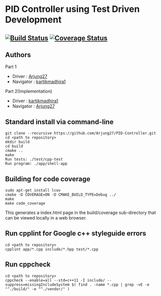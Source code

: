 # PID Controller using Test Driven Development
[![Build Status](https://travis-ci.org/Arjung27/PID-Controller.svg?branch=master)](https://travis-ci.org/Arjung27/PID-Controller)
[![Coverage Status](https://coveralls.io/repos/github/Arjung27/PID-Controller/badge.svg?branch=master)](https://coveralls.io/github/Arjung27/PID-Controller?branch=master)
---

## Authors
Part 1

- Driver    : [Arjung27](https://github.com/Arjung27)
- Navigator : [kartikmadhira1](https://github.com/kartikmadhira1)

Part 2(Implementation)

- Driver     : [kartikmadhira1](https://github.com/kartikmadhira1)
- Navigator  : [Arjung27](https://github.com/Arjung27)

## Standard install via command-line
```
git clone --recursive https://github.com/Arjung27/PID-Controller.git
cd <path to repository>
mkdir build
cd build
cmake ..
make
Run tests: ./test/cpp-test
Run program: ./app/shell-app
```

## Building for code coverage
```
sudo apt-get install lcov
cmake -D COVERAGE=ON -D CMAKE_BUILD_TYPE=Debug ../
make
make code_coverage
```
This generates a index.html page in the build/coverage sub-directory that can be viewed locally in a web browser.

## Run cpplint for Google c++ styleguide errors
```
cd <path to repository>
cpplint app/*.cpp include/*.hpp test/*.cpp

```
## Run cppcheck
```
cd <path to repository>
cppcheck --enable=all --std=c++11 -I include/ --suppress=missingIncludeSystem $( find . -name *.cpp | grep -vE -e "^./build/" -e "^./vendor/" )

```
